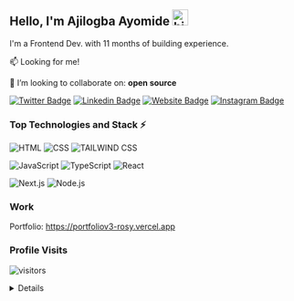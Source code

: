 

## Hello, I'm Ajilogba Ayomide <img src="https://emoji.slack-edge.com/T02HBS55FCG/cool-doge/aa3c8fd9037a0604.gif" width="28" alt="hi">

I'm a Frontend Dev. with 11 months of building experience.

:mailbox: Looking for me!

👯 I’m looking to collaborate on: **open source**

[![Twitter Badge](https://img.shields.io/badge/-@unusualmide321-1DA1F2?style=flat&logo=twitter&logoColor=white)](https://twitter.com/unusualmide321)
[![Linkedin Badge](https://img.shields.io/badge/-Ayomide_Ajilogba-0e76a8?style=flat&logo=linkedin&logoColor=white)](https://linkedin.com/in/ajilogba-ayomide/)
[![Website Badge](https://img.shields.io/badge/website-000000?style=flat&logo=About.me&logoColor=white)](https://portfoliov3-rosy.vercel.app)
[![Instagram Badge](https://img.shields.io/badge/-@this.mide-e84393?style=flat&logo=instagram&logoColor=white)](https://instagram.com/this.mide)


### Top Technologies and Stack ⚡️

![HTML](https://img.shields.io/badge/HTML-239120?style=for-the-badge&logo=html5&logoColor=white)
![CSS](https://img.shields.io/badge/CSS3-1572B6?style=for-the-badge&logo=css3&logoColor=white)
![TAILWIND CSS](https://img.shields.io/badge/Tailwind_CSS-38B2AC?style=for-the-badge&logo=tailwind-css&logoColor=white)

![JavaScript](https://img.shields.io/badge/JavaScript-F7DF1E?style=for-the-badge&logo=javascript&logoColor=black)
![TypeScript](https://img.shields.io/badge/TypeScript-007ACC?style=for-the-badge&logo=typescript&logoColor=white)
![React](https://img.shields.io/badge/React-20232A?style=for-the-badge&logo=react&logoColor=61DAFB)

![Next.js](https://img.shields.io/static/v1?style=for-the-badge&message=Next.js&color=000000&logo=Next.js&logoColor=FFFFFF&label=)
![Node.js](https://img.shields.io/badge/Node.js-339933?style=for-the-badge&logo=node.js&logoColor=white)


### Work

Portfolio: https://portfoliov3-rosy.vercel.app

### Profile Visits

![visitors](https://komarev.com/ghpvc/?username=unusualmide)

<details>

### Github Stats

![Github stats](https://github-readme-stats.vercel.app/api?username=unusualmide&count_private=true&theme=dark&hide=contribs,issues)


<p><img align="center" src="https://github-readme-streak-stats.herokuapp.com/?user=unusualmide&" alt="unusualmide" /></p>

</details>